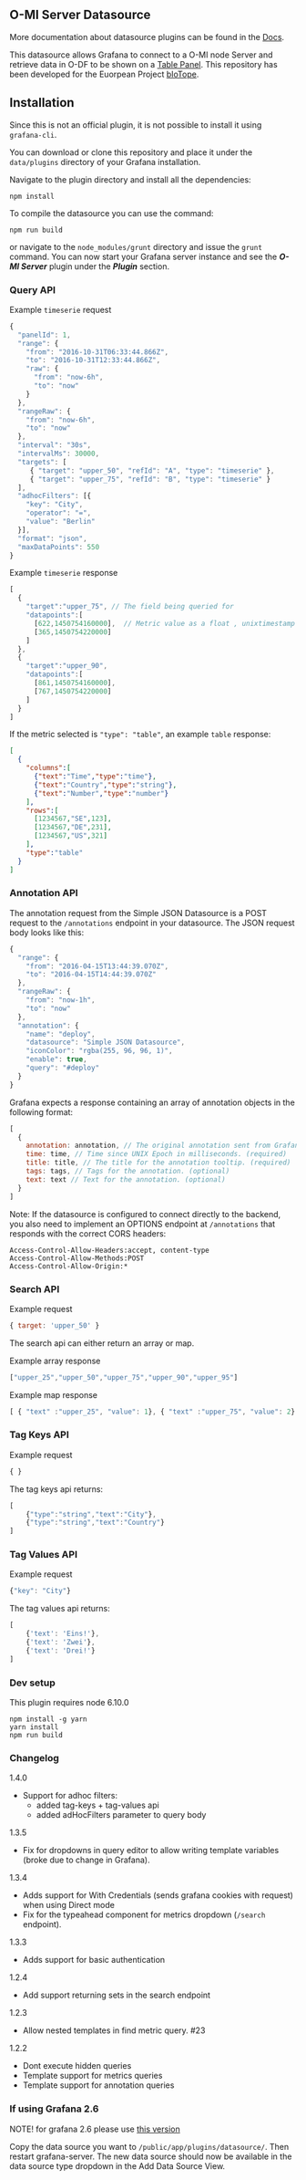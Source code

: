 ## O-MI Server Datasource

More documentation about datasource plugins can be found in the [Docs](https://github.com/grafana/grafana/blob/master/docs/sources/plugins/developing/datasources.md).

This datasource allows Grafana to connect to a O-MI node Server and retrieve data in O-DF to be shown on a [Table Panel](http://docs.grafana.org/features/panels/table_panel/).
This repository has been developed for the Euorpean Project [bIoTope](https://biotope-project.eu/).

## Installation

Since this is not an official plugin, it is not possible to install it using `grafana-cli`.

You can download or clone this repository and place it under the `data/plugins` directory of your Grafana installation. 

Navigate to the plugin directory and install all the dependencies:
```
npm install
```
To compile the datasource you can use the command:
```
npm run build
```
or navigate to the `node_modules/grunt` directory and issue the `grunt` command. You can now start your Grafana server instance
and see the **_O-MI Server_** plugin under the _**Plugin**_ section.

### Query API

Example `timeserie` request
``` javascript
{
  "panelId": 1,
  "range": {
    "from": "2016-10-31T06:33:44.866Z",
    "to": "2016-10-31T12:33:44.866Z",
    "raw": {
      "from": "now-6h",
      "to": "now"
    }
  },
  "rangeRaw": {
    "from": "now-6h",
    "to": "now"
  },
  "interval": "30s",
  "intervalMs": 30000,
  "targets": [
     { "target": "upper_50", "refId": "A", "type": "timeserie" },
     { "target": "upper_75", "refId": "B", "type": "timeserie" }
  ],
  "adhocFilters": [{
    "key": "City",
    "operator": "=",
    "value": "Berlin"
  }],
  "format": "json",
  "maxDataPoints": 550
}
```

Example `timeserie` response
``` javascript
[
  {
    "target":"upper_75", // The field being queried for
    "datapoints":[
      [622,1450754160000],  // Metric value as a float , unixtimestamp in milliseconds
      [365,1450754220000]
    ]
  },
  {
    "target":"upper_90",
    "datapoints":[
      [861,1450754160000],
      [767,1450754220000]
    ]
  }
]
```

If the metric selected is `"type": "table"`, an example `table` response:
``` json
[
  {
    "columns":[
      {"text":"Time","type":"time"},
      {"text":"Country","type":"string"},
      {"text":"Number","type":"number"}
    ],
    "rows":[
      [1234567,"SE",123],
      [1234567,"DE",231],
      [1234567,"US",321]
    ],
    "type":"table"
  }
]
```

### Annotation API

The annotation request from the Simple JSON Datasource is a POST request to
the `/annotations` endpoint in your datasource. The JSON request body looks like this:
``` javascript
{
  "range": {
    "from": "2016-04-15T13:44:39.070Z",
    "to": "2016-04-15T14:44:39.070Z"
  },
  "rangeRaw": {
    "from": "now-1h",
    "to": "now"
  },
  "annotation": {
    "name": "deploy",
    "datasource": "Simple JSON Datasource",
    "iconColor": "rgba(255, 96, 96, 1)",
    "enable": true,
    "query": "#deploy"
  }
}
```

Grafana expects a response containing an array of annotation objects in the
following format:

``` javascript
[
  {
    annotation: annotation, // The original annotation sent from Grafana.
    time: time, // Time since UNIX Epoch in milliseconds. (required)
    title: title, // The title for the annotation tooltip. (required)
    tags: tags, // Tags for the annotation. (optional)
    text: text // Text for the annotation. (optional)
  }
]
```

Note: If the datasource is configured to connect directly to the backend, you
also need to implement an OPTIONS endpoint at `/annotations` that responds
with the correct CORS headers:

```
Access-Control-Allow-Headers:accept, content-type
Access-Control-Allow-Methods:POST
Access-Control-Allow-Origin:*
```

### Search API

Example request
``` javascript
{ target: 'upper_50' }
```

The search api can either return an array or map.

Example array response
``` javascript
["upper_25","upper_50","upper_75","upper_90","upper_95"]
```

Example map response
``` javascript
[ { "text" :"upper_25", "value": 1}, { "text" :"upper_75", "value": 2} ]
```

### Tag Keys API

Example request
``` javascript
{ }
```

The tag keys api returns:
```javascript
[
    {"type":"string","text":"City"},
    {"type":"string","text":"Country"}
]
```

### Tag Values API

Example request
``` javascript
{"key": "City"}
```

The tag values api returns:
```javascript
[
    {'text': 'Eins!'},
    {'text': 'Zwei'},
    {'text': 'Drei!'}
]
```

### Dev setup

This plugin requires node 6.10.0

```
npm install -g yarn
yarn install
npm run build
```

### Changelog

1.4.0

- Support for adhoc filters:
  - added tag-keys + tag-values api
  - added adHocFilters parameter to query body

1.3.5
- Fix for dropdowns in query editor to allow writing template variables (broke due to change in Grafana).

1.3.4
- Adds support for With Credentials (sends grafana cookies with request) when using Direct mode
- Fix for the typeahead component for metrics dropdown (`/search` endpoint).

1.3.3
 - Adds support for basic authentication

1.2.4
 - Add support returning sets in the search endpoint

1.2.3
 - Allow nested templates in find metric query. #23

1.2.2
 - Dont execute hidden queries
 - Template support for metrics queries
 - Template support for annotation queries

### If using Grafana 2.6
NOTE!
for grafana 2.6 please use [this version](https://github.com/grafana/simple-json-datasource/commit/b78720f6e00c115203d8f4c0e81ccd3c16001f94)

Copy the data source you want to `/public/app/plugins/datasource/`. Then restart grafana-server. The new data source should now be available in the data source type dropdown in the Add Data Source View.
